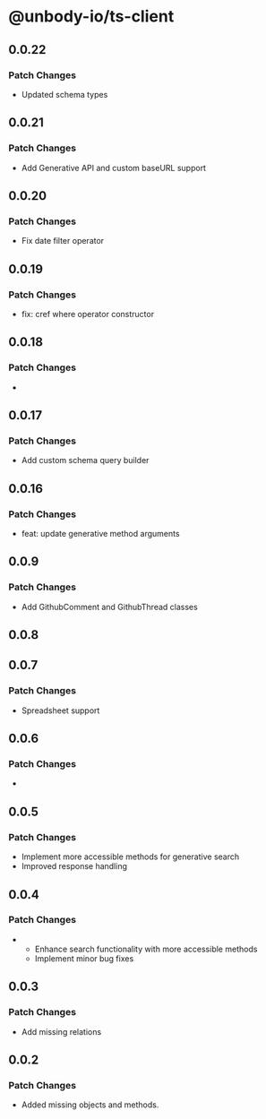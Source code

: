# @unbody-io/ts-client

## 0.0.22

### Patch Changes

- Updated schema types

## 0.0.21

### Patch Changes

- Add Generative API and custom baseURL support

## 0.0.20

### Patch Changes

- Fix date filter operator

## 0.0.19

### Patch Changes

- fix: cref where operator constructor

## 0.0.18

### Patch Changes

-

## 0.0.17

### Patch Changes

- Add custom schema query builder

## 0.0.16

### Patch Changes

- feat: update generative method arguments

## 0.0.9

### Patch Changes

- Add GithubComment and GithubThread classes

## 0.0.8

## 0.0.7

### Patch Changes

- Spreadsheet support

## 0.0.6

### Patch Changes

-

## 0.0.5

### Patch Changes

- Implement more accessible methods for generative search
- Improved response handling

## 0.0.4

### Patch Changes

- - Enhance search functionality with more accessible methods
  - Implement minor bug fixes

## 0.0.3

### Patch Changes

- Add missing relations

## 0.0.2

### Patch Changes

- Added missing objects and methods.
